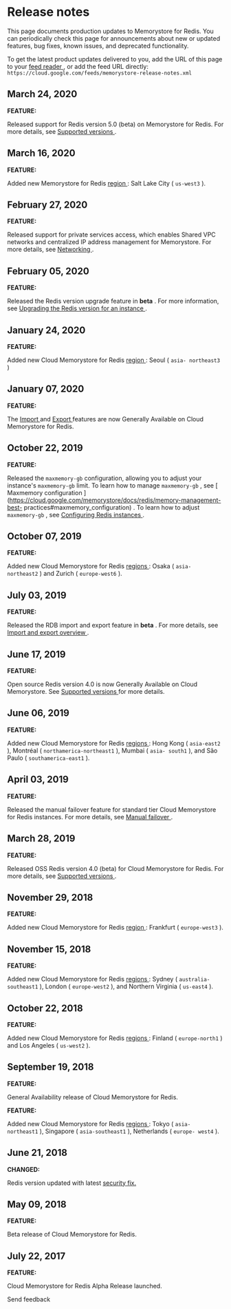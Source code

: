 #  Release notes

This page documents production updates to Memorystore for Redis. You can
periodically check this page for announcements about new or updated features,
bug fixes, known issues, and deprecated functionality.

To get the latest product updates delivered to you, add the URL of this page
to your [ feed reader
](https://wikipedia.org/wiki/Comparison_of_feed_aggregators) , or add the feed
URL directly: ` https://cloud.google.com/feeds/memorystore-release-notes.xml `

##  March 24, 2020

**FEATURE:**

Released support for Redis version 5.0 (beta) on Memorystore for Redis. For
more details, see [ Supported versions
](https://cloud.google.com/memorystore/docs/redis/supported-versions) .

##  March 16, 2020

**FEATURE:**

Added new Memorystore for Redis [ region
](https://cloud.google.com/memorystore/docs/redis/regions) : Salt Lake City (
` us-west3 ` ).

##  February 27, 2020

**FEATURE:**

Released support for private services access, which enables Shared VPC
networks and centralized IP address management for Memorystore. For more
details, see [ Networking
](https://cloud.google.com/memorystore/docs/redis/networking) .

##  February 05, 2020

**FEATURE:**

Released the Redis version upgrade feature in **beta** . For more information,
see [ Upgrading the Redis version for an instance
](https://cloud.google.com/memorystore/docs/redis/upgrading-instance-version)
.

##  January 24, 2020

**FEATURE:**

Added new Cloud Memorystore for Redis [ region
](https://cloud.google.com/memorystore/docs/redis/regions) : Seoul ( ` asia-
northeast3 ` )

##  January 07, 2020

**FEATURE:**

The [ Import ](https://cloud.google.com/memorystore/docs/redis/import-data)
and [ Export ](https://cloud.google.com/memorystore/docs/redis/export-data)
features are now Generally Available on Cloud Memorystore for Redis.

##  October 22, 2019

**FEATURE:**

Released the ` maxmemory-gb ` configuration, allowing you to adjust your
instance's ` maxmemory-gb ` limit. To learn how to manage ` maxmemory-gb ` ,
see [ Maxmemory configuration
](https://cloud.google.com/memorystore/docs/redis/memory-management-best-
practices#maxmemory_configuration) . To learn how to adjust ` maxmemory-gb ` ,
see [ Configuring Redis instances
](https://cloud.google.com/memorystore/docs/redis/configuring-redis) .

##  October 07, 2019

**FEATURE:**

Added new Cloud Memorystore for Redis [ regions
](https://cloud.google.com/memorystore/docs/redis/regions) : Osaka ( ` asia-
northeast2 ` ) and Zurich ( ` europe-west6 ` ).

##  July 03, 2019

**FEATURE:**

Released the RDB import and export feature in **beta** . For more details, see
[ Import and export overview
](https://cloud.google.com/memorystore/docs/redis/import-export-overview) .

##  June 17, 2019

**FEATURE:**

Open source Redis version 4.0 is now Generally Available on Cloud Memorystore.
See [ Supported versions
](https://cloud.google.com/memorystore/docs/redis/supported-versions) for more
details.

##  June 06, 2019

**FEATURE:**

Added new Cloud Memorystore for Redis [ regions
](https://cloud.google.com/memorystore/docs/redis/regions) : Hong Kong ( `
asia-east2 ` ), Montréal ( ` northamerica-northeast1 ` ), Mumbai ( ` asia-
south1 ` ), and São Paulo ( ` southamerica-east1 ` ).

##  April 03, 2019

**FEATURE:**

Released the manual failover feature for standard tier Cloud Memorystore for
Redis instances. For more details, see [ Manual failover
](https://cloud.google.com/memorystore/docs/redis/manual-failover-overview) .

##  March 28, 2019

**FEATURE:**

Released OSS Redis version 4.0 (beta) for Cloud Memorystore for Redis. For
more details, see [ Supported versions
](https://cloud.google.com/memorystore/docs/redis/supported-versions) .

##  November 29, 2018

**FEATURE:**

Added new Cloud Memorystore for Redis [ region
](https://cloud.google.com/memorystore/docs/redis/regions) : Frankfurt ( `
europe-west3 ` ).

##  November 15, 2018

**FEATURE:**

Added new Cloud Memorystore for Redis [ regions
](https://cloud.google.com/memorystore/docs/redis/regions) : Sydney ( `
australia-southeast1 ` ), London ( ` europe-west2 ` ), and Northern Virginia (
` us-east4 ` ).

##  October 22, 2018

**FEATURE:**

Added new Cloud Memorystore for Redis [ regions
](https://cloud.google.com/memorystore/docs/redis/regions) : Finland ( `
europe-north1 ` ) and Los Angeles ( ` us-west2 ` ).

##  September 19, 2018

**FEATURE:**

General Availability release of Cloud Memorystore for Redis.

**FEATURE:**

Added new Cloud Memorystore for Redis [ regions
](https://cloud.google.com/memorystore/docs/redis/regions) : Tokyo ( ` asia-
northeast1 ` ), Singapore ( ` asia-southeast1 ` ), Netherlands ( ` europe-
west4 ` ).

##  June 21, 2018

**CHANGED:**

Redis version updated with latest [ security fix.
](http://antirez.com/news/119)

##  May 09, 2018

**FEATURE:**

Beta release of Cloud Memorystore for Redis.

##  July 22, 2017

**FEATURE:**

Cloud Memorystore for Redis Alpha Release launched.

Send feedback


